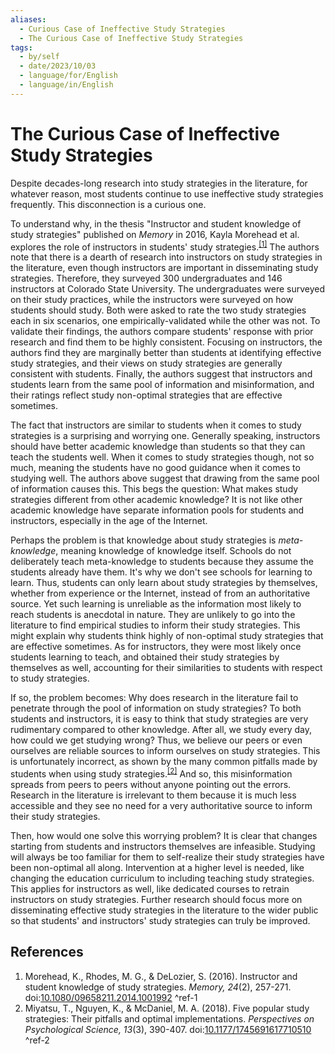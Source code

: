 ```yaml
---
aliases:
  - Curious Case of Ineffective Study Strategies
  - The Curious Case of Ineffective Study Strategies
tags:
  - by/self
  - date/2023/10/03
  - language/for/English
  - language/in/English
---
```


# The Curious Case of Ineffective Study Strategies

Despite decades-long research into study strategies in the literature, for whatever reason, most students continue to use ineffective study strategies frequently. This disconnection is a curious one.

To understand why, in the thesis "Instructor and student knowledge of study strategies" published on _Memory_ in 2016, Kayla Morehead et al. explores the role of instructors in students' study strategies.<sup>[\[1\]](#^ref-1)</sup> The authors note that there is a dearth of research into instructors on study strategies in the literature, even though instructors are important in disseminating study strategies. Therefore, they surveyed 300 undergraduates and 146 instructors at Colorado State University. The undergraduates were surveyed on their study practices, while the instructors were surveyed on how students should study. Both were asked to rate the two study strategies each in six scenarios, one empirically-validated while the other was not. To validate their findings, the authors compare students' response with prior research and find them to be highly consistent. Focusing on instructors, the authors find they are marginally better than students at identifying effective study strategies, and their views on study strategies are generally consistent with students. Finally, the authors suggest that instructors and students learn from the same pool of information and misinformation, and their ratings reflect study non-optimal strategies that are effective sometimes.

The fact that instructors are similar to students when it comes to study strategies is a surprising and worrying one. Generally speaking, instructors should have better academic knowledge than students so that they can teach the students well. When it comes to study strategies though, not so much, meaning the students have no good guidance when it comes to studying well. The authors above suggest that drawing from the same pool of information causes this. This begs the question: What makes study strategies different from other academic knowledge? It is not like other academic knowledge have separate information pools for students and instructors, especially in the age of the Internet.

Perhaps the problem is that knowledge about study strategies is _meta-knowledge_, meaning knowledge of knowledge itself. Schools do not deliberately teach meta-knowledge to students because they assume the students already have them. It's why we don't see schools for learning to learn. Thus, students can only learn about study strategies by themselves, whether from experience or the Internet, instead of from an authoritative source. Yet such learning is unreliable as the information most likely to reach students is anecdotal in nature. They are unlikely to go into the literature to find empirical studies to inform their study strategies. This might explain why students think highly of non-optimal study strategies that are effective sometimes. As for instructors, they were most likely once students learning to teach, and obtained their study strategies by themselves as well, accounting for their similarities to students with respect to study strategies.

If so, the problem becomes: Why does research in the literature fail to penetrate through the pool of information on study strategies? To both students and instructors, it is easy to think that study strategies are very rudimentary compared to other knowledge. After all, we study every day, how could we get studying wrong? Thus, we believe our peers or even ourselves are reliable sources to inform ourselves on study strategies. This is unfortunately incorrect, as shown by the many common pitfalls made by students when using study strategies.<sup>[\[2\]](#^ref-2)</sup> And so, this misinformation spreads from peers to peers without anyone pointing out the errors. Research in the literature is irrelevant to them because it is much less accessible and they see no need for a very authoritative source to inform their study strategies.

Then, how would one solve this worrying problem? It is clear that changes starting from students and instructors themselves are infeasible. Studying will always be too familiar for them to self-realize their study strategies have been non-optimal all along. Intervention at a higher level is needed, like changing the education curriculum to including teaching study strategies. This applies for instructors as well, like dedicated courses to retrain instructors on study strategies. Further research should focus more on disseminating effective study strategies in the literature to the wider public so that students' and instructors' study strategies can truly be improved.

## References

1. Morehead, K., Rhodes, M. G., & DeLozier, S. (2016). Instructor and student knowledge of study strategies. _Memory, 24_(2), 257-271. doi:[10.1080/09658211.2014.1001992](https://doi.org/10.1080/09658211.2014.1001992) <a id="^ref-1"></a>^ref-1
2. Miyatsu, T., Nguyen, K., & McDaniel, M. A. (2018). Five popular study strategies: Their pitfalls and optimal implementations. _Perspectives on Psychological Science, 13_(3), 390-407. doi:[10.1177/1745691617710510](https://doi.org/10.1177/1745691617710510) <a id="^ref-2"></a>^ref-2
